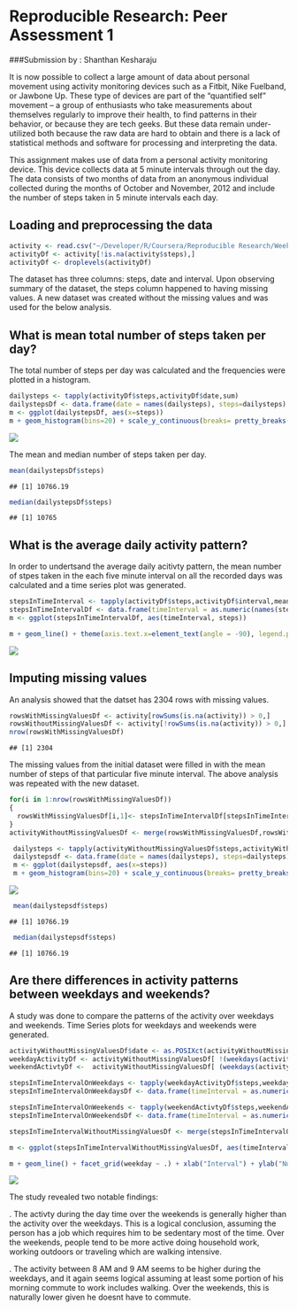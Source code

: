 # Reproducible Research: Peer Assessment 1
###Submission by : Shanthan Kesharaju


It is now possible to collect a large amount of data about personal movement using activity monitoring devices such as a Fitbit, Nike Fuelband, or Jawbone Up. These type of devices are part of the “quantified self” movement – a group of enthusiasts who take measurements about themselves regularly to improve their health, to find patterns in their behavior, or because they are tech geeks. But these data remain under-utilized both because the raw data are hard to obtain and there is a lack of statistical methods and software for processing and interpreting the data.

This assignment makes use of data from a personal activity monitoring device. This device collects data at 5 minute intervals through out the day. The data consists of two months of data from an anonymous individual collected during the months of October and November, 2012 and include the number of steps taken in 5 minute intervals each day.

## Loading and preprocessing the data


```r
activity <- read.csv("~/Developer/R/Coursera/Reproducible Research/Week 2/activity.csv")
activityDf <- activity[!is.na(activity$steps),]
activityDf <- droplevels(activityDf)
```

The dataset has three columns: steps, date and interval. Upon observing summary of the dataset, the steps column happened to having missing values. A new dataset was created without the missing values and was used for the below analysis.

## What is mean total number of steps taken per day?

The total number of steps per day was calculated and the frequencies were plotted in a histogram.

```r
dailysteps <- tapply(activityDf$steps,activityDf$date,sum)
dailystepsDf <- data.frame(date = names(dailysteps), steps=dailysteps)
m <- ggplot(dailystepsDf, aes(x=steps))
m + geom_histogram(bins=20) + scale_y_continuous(breaks= pretty_breaks()) + xlab("Number of Steps") + ylab("Frequency")
```

![](PA1_template_files/figure-html/unnamed-chunk-3-1.png)<!-- -->

The mean and median number of steps taken per day.

```r
mean(dailystepsDf$steps)
```

```
## [1] 10766.19
```

```r
median(dailystepsDf$steps)
```

```
## [1] 10765
```
## What is the average daily activity pattern?
In order to undertsand the average daily acitivty pattern, the mean number of stpes taken in the each five minute interval on all the recorded days was calculated and a time series plot was generated.

```r
stepsInTimeInterval <- tapply(activityDf$steps,activityDf$interval,mean)
stepsInTimeIntervalDf <- data.frame(timeInterval = as.numeric(names(stepsInTimeInterval)), steps=stepsInTimeInterval)
m <- ggplot(stepsInTimeIntervalDf, aes(timeInterval, steps)) 

m + geom_line() + theme(axis.text.x=element_text(angle = -90), legend.position="none") + geom_text(data = stepsInTimeIntervalDf[stepsInTimeIntervalDf$steps == max(stepsInTimeIntervalDf$steps),],aes(timeInterval,steps, label =paste("Max { timeInterval=", timeInterval,", steps=", round(steps,digits=2),"}")), nudge_y =10)+ xlab("Interval") + ylab("Number of Steps")
```

![](PA1_template_files/figure-html/unnamed-chunk-5-1.png)<!-- -->

## Imputing missing values
An analysis showed that the datset has 2304 rows with missing values.

```r
rowsWithMissingValuesDf <- activity[rowSums(is.na(activity)) > 0,]
rowsWithoutMissingValuesDf <- activity[!rowSums(is.na(activity)) > 0,]
nrow(rowsWithMissingValuesDf)
```

```
## [1] 2304
```

The missing values from the initial dataset were filled in with the mean number of steps of that particular five minute interval. The above analysis was repeated with the new dataset.

```r
for(i in 1:nrow(rowsWithMissingValuesDf))
{
  rowsWithMissingValuesDf[i,1]<- stepsInTimeIntervalDf[stepsInTimeIntervalDf$timeInterval==rowsWithMissingValuesDf[i,3],2]
}
activityWithoutMissingValuesDf <- merge(rowsWithMissingValuesDf,rowsWithoutMissingValuesDf, all=TRUE)

 dailysteps <- tapply(activityWithoutMissingValuesDf$steps,activityWithoutMissingValuesDf$date,sum)
 dailystepsdf <- data.frame(date = names(dailysteps), steps=dailysteps)
 m <- ggplot(dailystepsdf, aes(x=steps))
 m + geom_histogram(bins=20) + scale_y_continuous(breaks= pretty_breaks())
```

![](PA1_template_files/figure-html/unnamed-chunk-7-1.png)<!-- -->

```r
 mean(dailystepsdf$steps)
```

```
## [1] 10766.19
```

```r
 median(dailystepsdf$steps)
```

```
## [1] 10766.19
```

## Are there differences in activity patterns between weekdays and weekends?

A study was done to compare the patterns of the activity over weekdays and weekends. Time Series plots for weekdays and weekends were generated.


```r
activityWithoutMissingValuesDf$date <- as.POSIXct(activityWithoutMissingValuesDf$date)
weekdayActivityDf <- activityWithoutMissingValuesDf[ !(weekdays(activityWithoutMissingValuesDf$date) %in% c("Saturday","Sunday")), ]
weekendActivtyDf <-  activityWithoutMissingValuesDf[ (weekdays(activityWithoutMissingValuesDf$date) %in% c("Saturday","Sunday")), ]

stepsInTimeIntervalOnWeekdays <- tapply(weekdayActivityDf$steps,weekdayActivityDf$interval,mean)
stepsInTimeIntervalOnWeekdaysDf <- data.frame(timeInterval = as.numeric(names(stepsInTimeIntervalOnWeekdays)), steps=stepsInTimeIntervalOnWeekdays, weekday="weekday")

stepsInTimeIntervalOnWeekends <- tapply(weekendActivtyDf$steps,weekendActivtyDf$interval,mean)
stepsInTimeIntervalOnWeekendsDf <- data.frame(timeInterval = as.numeric(names(stepsInTimeIntervalOnWeekends)), steps=stepsInTimeIntervalOnWeekends, weekday="weekend")

stepsInTimeIntervalWithoutMissingValuesDf <- merge(stepsInTimeIntervalOnWeekdaysDf, stepsInTimeIntervalOnWeekendsDf, all=TRUE)

m <- ggplot(stepsInTimeIntervalWithoutMissingValuesDf, aes(timeInterval, steps)) 

m + geom_line() + facet_grid(weekday ~ .) + xlab("Interval") + ylab("Number of Steps")
```

![](PA1_template_files/figure-html/unnamed-chunk-8-1.png)<!-- -->

The study revealed two notable findings:

. The activty during the day time over the weekends is generally higher than the activity over the weekdays. This is a logical conclusion, assuming the person    has a job which requires him to be sedentary most of the time. Over the weekends, people tend to be more active doing household work, working outdoors or         traveling which are walking intensive.

. The activity between 8 AM and 9 AM seems to be higher during the weekdays, and it again seems logical assuming at least some portion of his morning commute to  work includes walking. Over the weekends, this is naturally lower given he doesnt have to commute.

